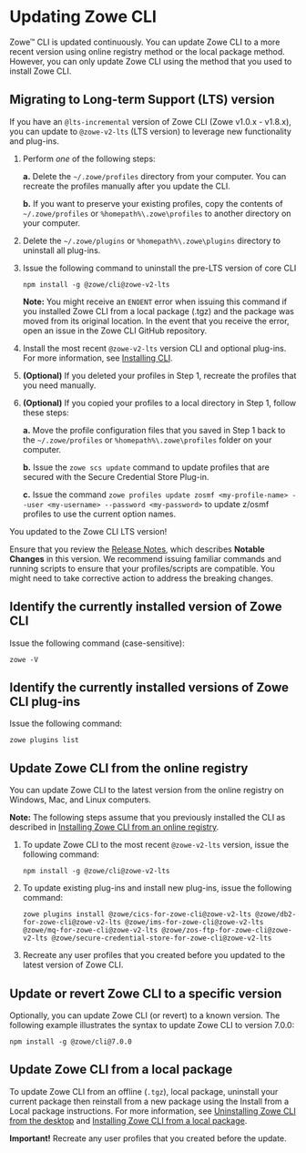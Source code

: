 # Updating Zowe CLI

Zowe&trade; CLI is updated continuously. You can update Zowe CLI to a more recent version using online registry method or the local package method. However, you can only update Zowe CLI using the method that you used to install Zowe CLI.

## Migrating to Long-term Support (LTS) version

If you have an `@lts-incremental` version of Zowe CLI (Zowe v1.0.x - v1.8.x), you can update to `@zowe-v2-lts` (LTS version) to leverage new functionality and plug-ins.

1. Perform *one* of the following steps:

   **a.** Delete the `~/.zowe/profiles` directory from your computer. You can recreate the profiles manually after you update the CLI.

   **b.** If you want to preserve your existing profiles, copy the contents of `~/.zowe/profiles` or `%homepath%\.zowe\profiles` to another directory on your computer.

2. Delete the `~/.zowe/plugins` or `%homepath%\.zowe\plugins` directory to uninstall all plug-ins.

3. Issue the following command to uninstall the pre-LTS version of core CLI

    ```
    npm install -g @zowe/cli@zowe-v2-lts
    ```

    **Note:** You might receive an `ENOENT` error when issuing this command if you installed Zowe CLI from a local package (.tgz) and the package was moved from its original location. In the event    that you receive the error, open an issue in the   Zowe CLI GitHub repository.

4. Install the most recent `@zowe-v2-lts` version CLI and optional plug-ins. For more information, see [Installing CLI](./cli-installcli.md).

5. **(Optional)** If you deleted your profiles in Step 1, recreate the profiles that you need manually.

6. **(Optional)** If you copied your profiles to a local directory in Step 1, follow these steps:

   **a.**  Move the profile configuration files that you saved in Step 1 back to the `~/.zowe/profiles` or `%homepath%\.zowe\profiles` folder on your computer.

   **b.** Issue the `zowe scs update` command to update profiles that are secured with the Secure Credential Store Plug-in.

   **c.** Issue the command `zowe profiles update zosmf <my-profile-name> --user <my-username> --password <my-password>` to update z/osmf profiles to use the current option names.

You updated to the Zowe CLI LTS version!

Ensure that you review the [Release Notes](../getting-started/summaryofchanges.md), which describes **Notable Changes** in this version. We recommend issuing familiar commands and running scripts to ensure that your profiles/scripts are compatible. You might need to take corrective action to address the breaking changes.

## Identify the currently installed version of Zowe CLI

Issue the following command (case-sensitive):

```
zowe -V
```

## Identify the currently installed versions of Zowe CLI plug-ins

Issue the following command:

```
zowe plugins list
```

## Update Zowe CLI from the online registry

You can update Zowe CLI to the latest version from the online registry on Windows, Mac, and Linux computers.

**Note:** The following steps assume that you previously installed the CLI as described in [Installing Zowe CLI from an online registry](cli-installcli.md#installing-zowe-cli-from-an-online-registry).

1. To update Zowe CLI to the most recent `@zowe-v2-lts` version, issue the following command:

   ```
   npm install -g @zowe/cli@zowe-v2-lts
   ```

2. To update existing plug-ins and install new plug-ins, issue the following command:

   ```
   zowe plugins install @zowe/cics-for-zowe-cli@zowe-v2-lts @zowe/db2-for-zowe-cli@zowe-v2-lts @zowe/ims-for-zowe-cli@zowe-v2-lts @zowe/mq-for-zowe-cli@zowe-v2-lts @zowe/zos-ftp-for-zowe-cli@zowe-v2-lts @zowe/secure-credential-store-for-zowe-cli@zowe-v2-lts
   ```

3. Recreate any user profiles that you created before you updated to the latest version of Zowe CLI.

## Update or revert Zowe CLI to a specific version

Optionally, you can update Zowe CLI (or revert) to a known version. The following example illustrates the syntax to update Zowe CLI to version 7.0.0:

```
npm install -g @zowe/cli@7.0.0
```

## Update Zowe CLI from a local package

To update Zowe CLI from an offline (`.tgz`), local package, uninstall your current package then reinstall from a new package using the Install from a Local package instructions. For more information, see [Uninstalling Zowe CLI from the desktop](cli-uninstall.md) and [Installing Zowe CLI from a local package](cli-installcli.md#installing-zowe-cli-from-a-local-package).

**Important!** Recreate any user profiles that you created before the update.